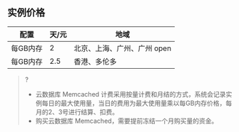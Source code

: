 ## 实例价格
|配置|天/元|地域|
|---------|------|-------------------------|
|每GB内存|2|北京、上海、广州、广州 open|
|每GB内存|2.5|香港、多伦多|

>?
>- 云数据库 Memcached 计费采用按量计费和月结的方式，系统会记录实例每日的最大使用量，当日的费用为最大使用量乘以每GB内存价格，每月的2、3号进行结算、扣费。
>- 购买云数据库 Memcached，需要提前冻结一个月购买量的资金。
